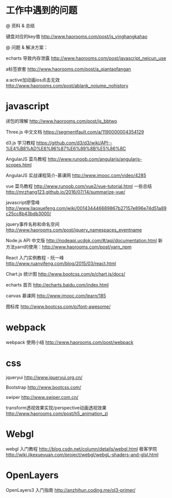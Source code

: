 # 工作中遇到的问题

@ 资料 & 总结

键盘对应的key值  http://www.haorooms.com/post/js_yinghangkahao

@ 问题 & 解决方案：

echarts 导致内存泄露  http://www.haorooms.com/post/javascript_neicun_use

a标签嵌套   http://www.haorooms.com/post/a_qiantaofangan

a:active加动画ios点击无效  http://www.haorooms.com/post/ablank_nojump_nohistory


# javascript


闭包的理解  http://www.haorooms.com/post/js_bbtwo

Three.js  中文文档 https://segmentfault.com/a/1190000004354129

d3.js     学习教程 https://github.com/d3/d3/wiki/API--%E4%B8%AD%E6%96%87%E6%89%8B%E5%86%8C

AngularJS 菜鸟教程 http://www.runoob.com/angularjs/angularjs-scopes.html

AngularJS 实战课程简介-慕课网 http://www.imooc.com/video/4285

vue       菜鸟教程  http://www.runoob.com/vue2/vue-tutorial.html
          一些总结  http://mrzhang123.github.io/2016/07/14/summarize-vue/

javascript廖雪峰 http://www.liaoxuefeng.com/wiki/001434446689867b27157e896e74d51a89c25cc8b43bdb3000/

jquery事件名称和命名空间 http://www.haorooms.com/post/jquery_namespaces_eventname

Node.js   API 中文版 http://nodeapi.ucdok.com/#/api/documentation.html
		  新方法yarn的使用：http://www.haorooms.com/post/yarn_npm	

React     入门实例教程 - 阮一峰  http://www.ruanyifeng.com/blog/2015/03/react.html

Chart.js  统计图   http://www.bootcss.com/p/chart.js/docs/

echarts   首页     http://echarts.baidu.com/index.html 

canvas    慕课网   http://www.imooc.com/learn/185

图标库    http://www.bootcss.com/p/font-awesome/


# webpack


webpack  使用小结  http://www.haorooms.com/post/webpack


# css


jqueryui   http://www.jqueryui.org.cn/

Bootstrap  http://www.bootcss.com/

swiper     http://www.swiper.com.cn/

transform透视效果实现/perspective动画透视效果  http://www.haorooms.com/post/h5_animation_zj


# Webgl   


webgl      入门教程  http://blog.csdn.net/column/details/webgl.html
           极客学院  http://wiki.jikexueyuan.com/project/webgl/webgL-shaders-and-glsl.html


# OpenLayers 


OpenLayers3 入门指南  http://anzhihun.coding.me/ol3-primer/